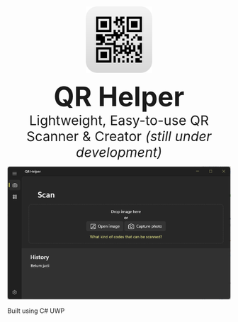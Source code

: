 <p align="center" width="100%">
  <img src="https://github.com/fadhil3310/QR-Helper/blob/master/QR%20Helper/Assets/Logo400x400.png" width="150">
</p>
<p align="center">
  <strong style="font-size:60px;">QR Helper</strong>
  <br>
  <span style="font-size:30px;">Lightweight, Easy-to-use QR Scanner & Creator <i>(still under development)</i></span>
</p>

<p align="center" width="100%">
  <img src="https://github.com/fadhil3310/QR-Helper/blob/master/Doc_Screenshot%201.png" height="300">
</p>

Built using C# UWP

